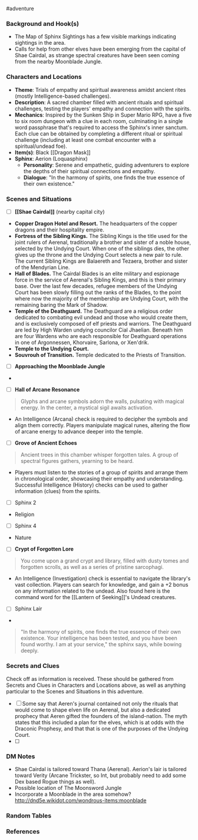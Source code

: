  #adventure 

### Background and Hook(s)

* The Map of Sphinx Sightings has a few visible markings indicating sightings in the area.
* Calls for help from other elves have been emerging from the capital of Shae Cairdal, as strange spectral creatures have been seen coming from the nearby Moonblade Jungle.

### Characters and Locations

* **Theme**: Trials of empathy and spiritual awareness amidst ancient rites (mostly Intelligence-based challenges).
* **Description**: A sacred chamber filled with ancient rituals and spiritual challenges, testing the players' empathy and connection with the spirits.
* **Mechanics**: Inspired by the Sunken Ship in Super Mario RPG, have a five to six room dungeon with a clue in each room, culminating in a single word passphrase that's required to access the Sphinx's inner sanctum. Each clue can be obtained by completing a different ritual or spiritual challenge (including at least one combat encounter with a spiritual/undead foe).
* **Item(s)**: Black [[Dragon Mask]]
* **Sphinx**: Aerion (Loquasphinx)
	* **Personality**: Serene and empathetic, guiding adventurers to explore the depths of their spiritual connections and empathy.
	* **Dialogue**: "In the harmony of spirits, one finds the true essence of their own existence."

### Scenes and Situations

 - [ ]  **[[Shae Cairdal]]** (nearby capital city)

* **Copper Dragon Hotel and Resort.** The headquarters of the copper dragons and their hospitality empire.
* **Fortress of the Sibling Kings.** The Sibling Kings is the title used for the joint rulers of Aerenal, traditionally a brother and sister of a noble house, selected by the Undying Court. When one of the siblings dies, the other gives up the throne and the Undying Court selects a new pair to rule. The current Sibling Kings are Balaereth and Tezaera, brother and sister of the Mendyrian Line.
* **Hall of Blades.** The Cairdal Blades is an elite military and espionage force in the service of Aerenal's Sibling Kings, and this is their primary base. Over the last few decades, refugee members of the Undying Court has been slowly filling out the ranks of the Blades, to the point where now the majority of the membership are Undying Court, with the remaining baring the Mark of Shadow. 
* **Temple of the Deathguard.** The Deathguard are a religious order dedicated to combating evil undead and those who would create them, and is exclusively composed of elf priests and warriors. The Deathguard are led by High Warden undying councilor Cial Jhaelian. Beneath him are four Wardens who are each responsible for Deathguard operations in one of Argonnessen, Khorvaire, Sarlona, or Xen'drik.
* **Temple to the Undying Court.** 
* **Souvrouh of Transition.** Temple dedicated to the Priests of Transition.

 - [ ]  **Approaching the Moonblade Jungle**

* 

 - [ ]  **Hall of Arcane Resonance**

>Glyphs and arcane symbols adorn the walls, pulsating with magical energy. In the center, a mystical sigil awaits activation.

* An Intelligence (Arcana) check is required to decipher the symbols and align them correctly. Players manipulate magical runes, altering the flow of arcane energy to advance deeper into the temple.

 - [ ]  **Grove of Ancient Echoes**

>Ancient trees in this chamber whisper forgotten tales. A group of spectral figures gathers, yearning to be heard.

* Players must listen to the stories of a group of spirits and arrange them in chronological order, showcasing their empathy and understanding. Successful Intelligence (History) checks can be used to gather information (clues) from the spirits.

 - [ ]  Sphinx 2

* Religion

 - [ ]  Sphinx 4

* Nature

 - [ ]  **Crypt of Forgotten Lore**

>You come upon a grand crypt and library, filled with dusty tomes and forgotten scrolls, as well as a series of pristine sarcophagi.

* An Intelligence (Investigation) check is essential to navigate the library's vast collection. Players can search for knowledge, and gain a +2 bonus on any information related to the undead. Also found here is the command word for the [[Lantern of Seeking]]'s Undead creatures.

 - [ ]  Sphinx Lair

* 

>"In the harmony of spirits, one finds the true essence of their own existence. Your intelligence has been tested, and you have been found worthy. I am at your service," the sphinx says, while bowing deeply.
### Secrets and Clues
Check off as information is received. These should be gathered from Secrets and Clues in Characters and Locations above, as well as anything particular to the Scenes and Situations in this adventure.

 - [ ]  Some say that Aeren's journal contained not only the rituals that would come to shape elven life on Aerenal, but also a dedicated prophecy that Aeren gifted the founders of the island-nation. The myth states that this included a plan for the elves, which is at odds with the Draconic Prophesy, and that that is one of the purposes of the Undying Court.
 - [ ]  

### DM Notes

* Shae Cairdal is tailored toward Thana (Aerenal). Aerion's lair is tailored toward Verity (Arcane Trickster, so Int, but probably need to add some Dex based Rogue things as well).
* Possible location of The Moonsword Jungle
* Incorporate a Moonblade in the area somehow? http://dnd5e.wikidot.com/wondrous-items:moonblade

### Random Tables



### References
